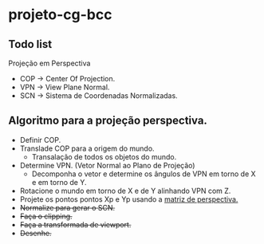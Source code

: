 # projeto-cg-bcc

## Todo list

Projeção em Perspectiva

- COP -> Center Of Projection.
- VPN -> View Plane Normal.
- SCN -> Sistema de Coordenadas Normalizadas.

## Algoritmo para a projeção perspectiva.

- Definir COP.
- Translade COP para a origem do mundo.
  - Transalação de todos os objetos do mundo.
- Determine VPN. (Vetor Normal ao Plano de Projeção)
  - Decomponha o vetor e determine os ângulos de VPN em torno de X e em torno de Y.
- Rotacione o mundo em torno de X e de Y alinhando VPN com Z.
- Projete os pontos pontos Xp e Yp usando a [matriz de perspectiva.](https://moodle.utfpr.edu.br/pluginfile.php/2759771/mod_page/content/3/CG%20-%20Aula15%20-%20Proje%C3%A7%C3%B5es%203D%20em%202D.pdf)
- ~~Normalize para gerar o SCN.~~
- ~~Faça o clipping.~~
- ~~Faça a transformada de viewport.~~
- ~~Desenhe.~~
